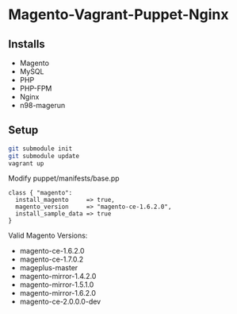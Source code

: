 Magento-Vagrant-Puppet-Nginx
============================

## Installs

* Magento
* MySQL
* PHP
* PHP-FPM
* Nginx
* n98-magerun

## Setup

``` sh
git submodule init
git submodule update
vagrant up
```

Modify puppet/manifests/base.pp


``` puppet
class { "magento":
  install_magento     => true,
  magento_version     => "magento-ce-1.6.2.0",
  install_sample_data => true
}
```

Valid Magento Versions:

* magento-ce-1.6.2.0
* magento-ce-1.7.0.2
* mageplus-master
* magento-mirror-1.4.2.0
* magento-mirror-1.5.1.0
* magento-mirror-1.6.2.0
* magento-ce-2.0.0.0-dev
